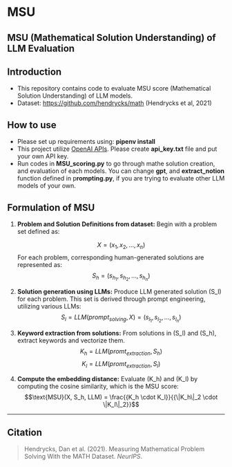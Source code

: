 # MSU
MSU (Mathematical Solution Understanding) of LLM Evaluation
---
## Introduction
* This repository contains code to evaluate MSU score (Mathematical Solution Understanding) of LLM models.
* Dataset: https://github.com/hendrycks/math (Hendrycks et al, 2021)

## How to use
* Please set up requirements using: **pipenv install**
* This project utilize [OpenAI APIs](https://openai.com/blog/openai-api). Please create **api_key.txt** file and put your own API key.
* Run codes in **MSU_scoring.py** to go through mathe solution creation, and evaluation of each models. You can change **gpt**, and **extract_notion** function defined in p**rompting.py**, if you are trying to evaluate other LLM models of your own. 

## Formulation of MSU

1. **Problem and Solution Definitions from dataset:** Begin with a problem set defined as:
   
   $$X = (x_1, x_2, \ldots, x_n)$$
   For each problem, corresponding human-generated solutions are represented as:
   $$S_h = (s_{h_1}, s_{h_2}, \ldots, s_{h_n})$$

2.  **Solution generation using LLMs:** Produce LLM generated solution \(S_l\) for each problem. This set is derived through prompt engineering, utilizing various LLMs:
   $$S_l = LLM(prompt_{solving}, X) = (s_{l_1}, s_{l_2}, \ldots, s_{l_n})$$

3. **Keyword extraction from solutions:** From solutions in \(S_l\) and \(S_h\), extract keywords and vectorize them.
   $$K_{h}= LLM(promt_{extraction}, S_h)$$
   $$K_{l}= LLM(promt_{extraction}, S_l)$$

4. **Compute the embedding distance:** Evaluate \(K_h\) and \(K_l\) by computing the cosine similarity, which is the MSU score:
   $$\text{MSU}(X, S_h, LLM)  = \frac{{K_h \cdot K_l}}{{\|K_h\|_2 \cdot \|K_l\|_2}}$$

---
## Citation

> Hendrycks, Dan et al. (2021). Measuring Mathematical Problem Solving With the MATH Dataset. *NeurIPS*.
